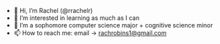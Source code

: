 - 👋 Hi, I’m Rachel (@rrachelr)
- 👀 I’m interested in learning as much as I can
- 🌱 I’m a sophomore computer science major + cognitive science minor
- 📫 How to reach me: email -> rachrobins1@gmail.com

<!---
rrachelr/rrachelr is a ✨ special ✨ repository because its `README.md` (this file) appears on your GitHub profile.
You can click the Preview link to take a look at your changes.
--->

